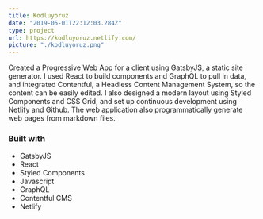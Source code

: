 ```yaml
---
title: Kodluyoruz
date: "2019-05-01T22:12:03.284Z"
type: project
url: https://kodluyoruz.netlify.com/
picture: "./kodluyoruz.png"
---
```


Created a Progressive Web App for a client using GatsbyJS, a static site generator. I used React to build components and GraphQL to pull in data, and integrated Contentful, a Headless Content Management System, so the content can be easily edited. I also designed a modern layout using Styled Components and CSS Grid, and set up continuous development using Netlify and Github. The web application also programmatically generate web pages from markdown files.

### Built with

- GatsbyJS
- React
- Styled Components
- Javascript
- GraphQL
- Contentful CMS
- Netlify
